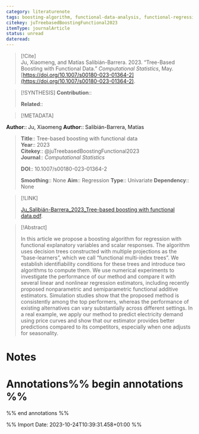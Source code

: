 ```yaml
---
category: literaturenote
tags: boosting-algorithm, functional-data-analysis, functional-regression
citekey: juTreebasedBoostingFunctional2023
itemType: journalArticle
status: unread  
dateread:  
---
```


> [!Cite]  
> Ju, Xiaomeng, and Matías Salibián-Barrera. 2023. “Tree-Based Boosting with Functional Data.” _Computational Statistics_, May. [https://doi.org/10.1007/s00180-023-01364-2](https://doi.org/10.1007/s00180-023-01364-2).

> [!SYNTHESIS] 
>**Contribution**::
>
>**Related**:: 
>

> [!METADATA]  
>
**Author**:: Ju, Xiaomeng
**Author**:: Salibián-Barrera, Matías<br>
> **Title**:: Tree-based boosting with functional data    
> **Year**:: 2023     
> **Citekey**:: @juTreebasedBoostingFunctional2023    
>**Journal**:: *Computational Statistics*    
>    
>     
>    
>    
>     
>    
>**DOI**:: 10.1007/s00180-023-01364-2    
>
>**Smoothing**:: None
>**Aim**:: Regression
>**Type**:: Univariate
>**Dependency**:: None

> [!LINK] 
>
> [Ju_Salibián-Barrera_2023_Tree-based boosting with functional data.pdf](file:///Users/steven/Library/CloudStorage/GoogleDrive-steven.golovkine@ul.ie/My%20Drive/bibliography/Computational%20Statistics/2023/Ju_Salibián-Barrera_2023_Tree-based%20boosting%20with%20functional%20data.pdf).

>[!Abstract]
>
>In this article we propose a boosting algorithm for regression with functional explanatory variables and scalar responses. The algorithm uses decision trees constructed with multiple projections as the “base-learners”, which we call “functional multi-index trees”. We establish identifiability conditions for these trees and introduce two algorithms to compute them. We use numerical experiments to investigate the performance of our method and compare it with several linear and nonlinear regression estimators, including recently proposed nonparametric and semiparametric functional additive estimators. Simulation studies show that the proposed method is consistently among the top performers, whereas the performance of existing alternatives can vary substantially across different settings. In a real example, we apply our method to predict electricity demand using price curves and show that our estimator provides better predictions compared to its competitors, especially when one adjusts for seasonality.
>>


# Notes<br>
# Annotations%% begin annotations %%  
 
  
%% end annotations %%

%% Import Date: 2023-10-24T10:39:31.458+01:00 %%
